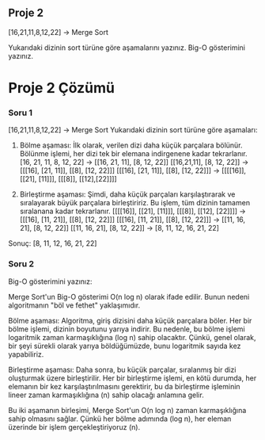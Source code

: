 ## Proje 2
[16,21,11,8,12,22] -> Merge Sort

Yukarıdaki dizinin sort türüne göre aşamalarını yazınız.
Big-O gösterimini yazınız.


# Proje 2 Çözümü

### Soru 1
[16,21,11,8,12,22] -> Merge Sort
Yukarıdaki dizinin sort türüne göre aşamaları:

1. Bölme aşaması: İlk olarak, verilen dizi daha küçük parçalara bölünür. Bölünme işlemi, her dizi tek bir elemana indirgenene kadar tekrarlanır.
[16, 21, 11, 8, 12, 22] -> [[16, 21, 11], [8, 12, 22]]
[[16,21,11], [8, 12, 22]] -> [[[16], [21, 11]], [[8], [12, 22]]]
[[[16], [21, 11]], [[8], [12, 22]]] -> [[[[16]], [[21], [11]]], [[[8]], [[12],[22]]]]

2. Birleştirme aşaması: Şimdi, daha küçük parçaları karşılaştırarak ve sıralayarak büyük parçalara birleştiririz. Bu işlem, tüm dizinin tamamen sıralanana kadar tekrarlanır.
[[[[16]], [[21], [11]]], [[[8]], [[12], [22]]]] -> [[[16], [11, 21]], [[8], [12, 22]]]
[[[16], [11, 21]], [[8], [12, 22]]] -> [[11, 16, 21], [8, 12, 22]]
[[11, 16, 21], [8, 12, 22]] -> [8, 11, 12, 16, 21, 22]

Sonuç: [8, 11, 12, 16, 21, 22]

### Soru 2
Big-O gösterimini yazınız:

Merge Sort'un Big-O gösterimi O(n log n) olarak ifade edilir. Bunun nedeni algoritmanın "böl ve fethet" yaklaşımıdır.

Bölme aşaması: Algoritma, giriş dizisini daha küçük parçalara böler. Her bir bölme işlemi, dizinin boyutunu yarıya indirir. Bu nedenle, bu bölme işlemi logaritmik zaman karmaşıklığına (log n) sahip olacaktır. Çünkü, genel olarak, bir şeyi sürekli olarak yarıya böldüğümüzde, bunu logaritmik sayıda kez yapabiliriz.

Birleştirme aşaması: Daha sonra, bu küçük parçalar, sıralanmış bir dizi oluşturmak üzere birleştirilir. Her bir birleştirme işlemi, en kötü durumda, her elemanın bir kez karşılaştırılmasını gerektirir, bu da birleştirme işleminin lineer zaman karmaşıklığına (n) sahip olacağı anlamına gelir.

Bu iki aşamanın birleşimi, Merge Sort'un O(n log n) zaman karmaşıklığına sahip olmasını sağlar. Çünkü her bölme adımında (log n), her eleman üzerinde bir işlem gerçekleştiriyoruz (n).